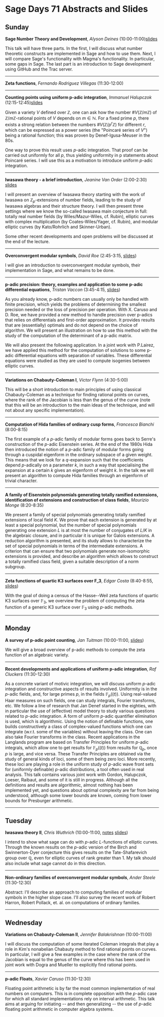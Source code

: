 

# Sage Days 71 Abstracts and Slides


## Sunday

**Sage Number Theory and Development**, <a name="sage_intro"></a> _Alyson Deines_ (10:00-11:00)<a href="days71abstracts/SageDevelopmentTalk.pdf">slides</a> 

This talk will have three parts.  In the first, I will discuss what number theoretic constructs are implemented in Sage and how to use them.  Next, I will compare Sage's functionality with Magma's functionality.  In particular, some gaps in Sage.  The last part is an introduction to Sage development using GitHub and the Trac server. 



---

 

**Zeta functions**, <a name="zeta1"></a> _Fernando Rodriguez Villegas_ (11:30-12:00) 



---

 

**Counting points using uniform p-adic integration**, <a name="motivic1"></a> _Immanuel Halupczok_ (12:15-12:45)<a href="days71abstracts/UniformIntegrationTalk.pdf">slides</a> 

Given a variety $V$ defined over $\mathbb{ℤ}$, one can ask how the number $\#V(\mathbb{ℤ}/m\mathbb{ℤ})$ of $\mathbb{ℤ}/m\mathbb{ℤ}$-rational points of $V$ depends on $m \in \mathbb{N}$. For a fixed prime $p$, there exists a strong relation between the numbers $\#V(\mathbb{ℤ}/p^r\mathbb{ℤ})$ for different $r$, which can be expressed as a power series (the "Poincaré series of $V$") being a rational function; this was proven by Denef-Igusa-Meuser in the 80s. 

One way to prove this result uses $p$-adic integration. That proof can be carried out uniformly for all $p$, thus yielding uniformity in p statements about Poincaré series. I will use this as a motivation to introduce uniform $p$-adic integration. 

---

 

**Iwasawa theory - a brief introduction**, <a name="iwasawa1"></a> _Jeanine Van Order_ (2:00-2:30) <a href="days71abstracts/Iwasawa_I.pdf">slides</a> 

I will present an overview of Iwasawa theory starting with the work of Iwasawa on $\mathbb{Z}_p$-extensions of number fields, leading to the study of Iwasawa algebras and their structure theory. I will then present three settings where we know the so-called Iwasawa main conjecture in full: totally real number fields (by Wiles/Mazur-Wiles, cf. Rubin), elliptic curves with complex multiplication (by Coates-Wiles/Yager, cf. Rubin), and modular elliptic curves (by Kato/Rohrlich and Skinner-Urban).  

Some other recent developments and open problems will be discussed at the end of the lecture.  



---

 

**Overconvergent modular symbols**, <a name="overconvergent1"></a> _David Roe_ (2:45-3:15, <a href="days71abstracts/Roe_SD71.pdf">slides</a>) 

I will give an introduction to overconvergent modular symbols, their implementation in Sage, and what remains to be done. 



---

 

**p-adic precision: theory, examples and application to some p-adic differential equations**, <a name="precision1"></a> _Tristan Vaccon_ (3:45-4:15, <a href="days71abstracts/Vaccon_SD71.pdf">slides</a>) 

As you already know, p-adic numbers can usually only be handled with finite precision, which yields the problems of determining the smallest precision needed or the loss of precision per operation.  With X. Caruso and D. Roe, we have provided a new method to handle precision over p-adics that relies on differentials and first-order approximation. It provides results that are (essentially) optimals and do not depend on the choice of algorithm.  We will present an illustration on how to use this method with the study of the computation of the determinant of a p-adic matrix. 

We will also present the following application. In a joint work with P.Lairez, we have applied this method for the computation of solutions to some p-adic differential equations with separation of variables.  These differential equations were studied as they are used to compute isogenies between elliptic curves. 



---

 

**Variations on Chabauty-Coleman I**, <a name="chabauty1"></a> _Victor Flynn_ (4:30-5:00) 

This will be a short introduction to main principles of using classical Chabauty-Coleman as a technique for finding rational points on curves, where the rank of the Jacobian is less than the genus of the curve (note that this will be an introduction to the main ideas of the technique, and will not about any specific implementation). 



---

 

**Computation of Hida families of ordinary cusp forms**, <a name="hida"></a> _Francesca Bianchi_ (8:00-8:15) 

The first example of a $p$-adic family of modular forms goes back to Serre's construction of the $p$-adic Eisenstein series. At the end of the 1980s Hida then introduced the notion of a $p$-adic family of modular forms going through a cuspidal eigenform in the ordinary subspace of a given weight. This means that we look for a $q$-expansion such that the coefficients depend $p$-adically on a parameter $k$, in such a way that specialising the expansion at a certain $k$ gives an eigenform of weight $k$. In the talk we will present an algorithm to compute Hida families through an eigenform of trivial character. 



---

 

**A family of Eisenstein polynomials generating totally ramified extensions, identification of extensions and construction of class fields**, <a name="eispoly"></a> _Maurizio Monge_ (8:20-8:35) 

We present a family of special polynomials generating totally ramified extensions of local field $K$.  We prove that each extension is generated by at least a special polynomial, but the number of special polynomials generating one extension $L$ is at most the number of conjugates of $L/K$ in the algebraic closure, and in particular it is unique for Galois extensions. A reduction algorithm is presented, and its study allows to characterize the set of special polynomials in terms of the intermediate extensions. A criterion that can ensure that two polynomials generate non-isomorphic extensions is provided, and describe an algorithm which allows to construct a totally ramified class field, given a suitable description of a norm subgroup. 



---

 

**Zeta functions of quartic K3 surfaces over F_3**, <a name="K3F3"></a> _Edgar Costa_ (8:40-8:55, <a href="days71abstracts/Costa_k3f3.pdf">slides</a>) 

With the goal of doing a census of the Hasse--Weil zeta functions of quartic K3 surfaces over $\mathbb{F}_3$, we overview the problem of computing the zeta function of a generic K3 surface over $\mathbb{F}_3$ using $p$-adic methods. 



---

 


## Monday

**A survey of p-adic point counting**, <a name="zeta2"></a> _Jan Tuitman_ (10:00-11:00, <a href="days71abstracts/tuitman.pdf">slides</a>) 

We will give a broad overview of p-adic methods to compute the zeta function of an algebraic variety. 



---

 

**Recent developments and applications of uniform p-adic integration**, <a name="motivic2"></a> _Raf Cluckers_ (11:30-12:30) 

As a concrete variant of motivic integration, we will discuss uniform $p$-adic integration and constructive aspects of results involved. Uniformity is in the $p$-adic fields, and, for large primes $p$, in the fields $\mathbb{F}_p((t))$. Using real-valued Haar measures on such fields, one can study integrals, Fourier transforms, etc. We follow a line of research that Jan Denef started in the eighties, with in particular the use of (effective) model theory to study various questions related to $p$-adic integration. A form of uniform $p$-adic quantifier elimination is used, which is algorithmic. Using the notion of definable functions, one builds constructively a class of complex-valued functions which one can integrate (w.r.t. some of the variables) without leaving the class. One can also take Fourier transforms in the class. Recent applications in the Langlands program are based on Transfer Principles for uniform $p$-adic integrals, which allow one to get results for $\mathbb{F}_p((t))$ from results for $\mathbb{Q}_p$, once $p$ is large, and vice versa. These Transfer Principles are obtained via the study of general kinds of loci, some of them being zero loci. More recently, these loci are playing a role in the uniform study of $p$-adic wave front sets for (uniformly definable) $p$-adic distributions, a tool often used in real analysis. This talk contains various joint work with Gordon, Halupczok, Loeser, Raibaut, and some of it is still in progress. Although all the definitions and results are algorithmic, almost nothing has been implemented yet, and questions about optimal complexity are far from being understood, although some lower bounds are known, coming from lower bounds for Presburger arithmetic. 

---

 


## Tuesday

**Iwasawa theory II**, <a name="iwasawa2"></a> _Chris Wuthrich_ (10:00-11:00, <a href="days71abstracts/Wuthrich.pdf">notes</a> <a href="days71abstracts/wuthrich_slides.pdf">slides</a>) 

I intend to show what sage can do with $p$-adic $L$-functions of elliptic curves. Through the known results on the $p$-adic version of the Birch and Swinnerton-Dyer conjecture this gives results on the Tate-Shafarevich group over $\mathbb{Q}$, even for elliptic curves of rank greater than 1. My talk should also include what sage cannot do in this direction. 



---

 

**Non-ordinary families of overconvergent modular symbols**, <a name="overconvergent2"></a> _Ander Steele_ (11:30-12:30) 

Abstract: I'll describe an approach to computing families of modular symbols in the higher slope case. I'll also survey the recent work of Robert Harron, Robert Pollack, et. al. on computations of ordinary families. 



---

 


## Wednesday

**Variations on Chabauty-Coleman II**, <a name="chabauty2"></a> _Jennifer Balakrishnan_ (10:00-11:00) 

I will discuss the computation of some iterated Coleman integrals that play a role in Kim's nonabelian Chabauty method to find rational points on curves.  In particular, I will give a few examples in the case where the rank of the Jacobian is equal to the genus of the curve where this has been used in joint work with Dogra and Mueller to explicitly find rational points.  

---

 

**p-adic Floats**, <a name="precision2"></a> _Xavier Caruso_ (11:30-12:30) 

Floating point arithmetic is by far the most common implementation of real numbers on computers. This is in complete opposition with the $p$-adic case for which all standard implementations rely on interval arithmetic. This talk aims at arguing for initiating -- and then generalizing -- the use of $p$-adic floating point arithmetic in computer algebra systems. 
